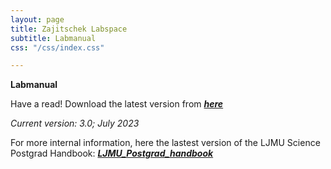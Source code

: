 ```yaml
---
layout: page
title: Zajitschek Labspace
subtitle: Labmanual
css: "/css/index.css"

---
```



 **Labmanual**
    
Have a read! Download the latest version from ***[here](./ZajitschekHandbook_v3.pdf)***

  *Current version: 3.0; July 2023*


For more internal information, here the lastest version of the LJMU Science Postgrad Handbook:
***[LJMU_Postgrad_handbook](./SCS_PGR_Handbook_2023_2024.pdf)***
